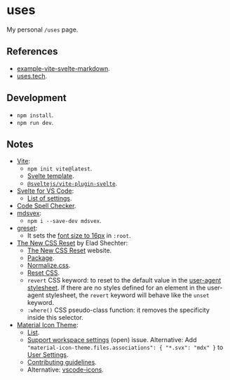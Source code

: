 # uses

My personal `/uses` page.

## References

- [example-vite-svelte-markdown](https://github.com/VdustR/example-vite-svelte-markdown).
- [uses.tech](https://uses.tech/).

## Development

- `npm install`.
- `npm run dev`.

## Notes

- [Vite](https://vitejs.dev/):
  - `npm init vite@latest`.
  - [Svelte template](https://github.com/vitejs/vite/tree/main/packages/create-vite/template-svelte).
  - [`@sveltejs/vite-plugin-svelte`](https://github.com/sveltejs/vite-plugin-svelte).
- [Svelte for VS Code](https://marketplace.visualstudio.com/items?itemName=svelte.svelte-vscode):
  - [List of settings](https://github.com/sveltejs/language-tools/blob/master/packages/language-server/README.md#list-of-settings).
- [Code Spell Checker](https://marketplace.visualstudio.com/items?itemName=streetsidesoftware.code-spell-checker).
- [mdsvex](https://mdsvex.com/):
  - `npm i --save-dev mdsvex`.
- [greset](https://github.com/ghostdevv/greset):
  - It sets the [font size to 16px](https://github.com/ghostdevv/greset/blob/main/scss/core/_root.scss#L2) in `:root`.
- [The New CSS Reset](https://elad.medium.com/the-new-css-reset-53f41f13282e) by Elad Shechter:
  - [The New CSS Reset](https://elad2412.github.io/the-new-css-reset/) website.
  - [Package](https://www.npmjs.com/package/the-new-css-reset).
  - [Normalize.css](https://necolas.github.io/normalize.css/).
  - [Reset CSS](https://meyerweb.com/eric/tools/css/reset/).
  - `revert` CSS keyword: to reset to the default value in the [user-agent stylesheet](https://developer.mozilla.org/en-US/docs/Web/CSS/Cascade#user-agent_stylesheets). If there are no styles defined for an element in the user-agent stylesheet, the `revert` keyword will behave like the `unset` keyword.
  - `:where()` CSS pseudo-class function: it removes the specificity inside this selector.
- [Material Icon Theme](https://github.com/PKief/vscode-material-icon-theme):
  - [List](https://github.com/PKief/vscode-material-icon-theme/blob/main/src/icons/fileIcons.ts).
  - [Support workspace settings](https://github.com/PKief/vscode-material-icon-theme/issues/208) (open) issue. Alternative: Add `"material-icon-theme.files.associations": { "*.svx": "mdx" }` to [User Settings](https://code.visualstudio.com/docs/getstarted/settings).
  - [Contributing guidelines](https://github.com/PKief/vscode-material-icon-theme/blob/main/CONTRIBUTING.md).
  - Alternative: [vscode-icons](https://marketplace.visualstudio.com/items?itemName=vscode-icons-team.vscode-icons).
